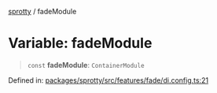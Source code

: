 
[sprotty](../globals) / fadeModule

# Variable: fadeModule

> `const` **fadeModule**: `ContainerModule`

Defined in: [packages/sprotty/src/features/fade/di.config.ts:21](https://github.com/eclipse-sprotty/sprotty/blob/f9b2433481cc27a1ac0c92d525a92039ae7f6c76/packages/sprotty/src/features/fade/di.config.ts#L21)
